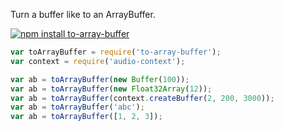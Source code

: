 Turn a buffer like to an ArrayBuffer.

[![npm install to-array-buffer](https://nodei.co/npm/to-array-buffer.png?mini=true)](https://npmjs.org/package/to-array-buffer/)

```js
var toArrayBuffer = require('to-array-buffer');
var context = require('audio-context');

var ab = toArrayBuffer(new Buffer(100));
var ab = toArrayBuffer(new Float32Array(12));
var ab = toArrayBuffer(context.createBuffer(2, 200, 3000));
var ab = toArrayBuffer('abc');
var ab = toArrayBuffer([1, 2, 3]);
```